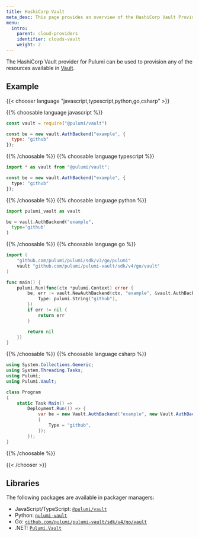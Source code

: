 ```yaml
---
title: HashiCorp Vault
meta_desc: This page provides an overview of the HashiCorp Vault Provider for Pulumi.
menu:
  intro:
    parent: cloud-providers
    identifier: clouds-vault
    weight: 2
---
```


The HashiCorp Vault provider for Pulumi can be used to provision any of the resources available in [Vault](https://www.vaultproject.io/).

## Example

{{< chooser language "javascript,typescript,python,go,csharp" >}}

{{% choosable language javascript %}}

```javascript
const vault = require("@pulumi/vault")

const be = new vault.AuthBackend("example", {
  type: "github"
});
```

{{% /choosable %}}
{{% choosable language typescript %}}

```typescript
import * as vault from "@pulumi/vault";

const be = new vault.AuthBackend("example", {
  type: "github"
});
```

{{% /choosable %}}
{{% choosable language python %}}

```python
import pulumi_vault as vault

be = vault.AuthBackend("example",
  type='github'
)
```

{{% /choosable %}}
{{% choosable language go %}}

```go
import (
	"github.com/pulumi/pulumi/sdk/v3/go/pulumi"
	vault "github.com/pulumi/pulumi-vault/sdk/v4/go/vault"
)

func main() {
	pulumi.Run(func(ctx *pulumi.Context) error {
		be, err := vault.NewAuthBackend(ctx, "example", &vault.AuthBackendArgs{
			Type: pulumi.String("github"),
		})
		if err != nil {
			return err
		}

		return nil
	})
}
```

{{% /choosable %}}
{{% choosable language csharp %}}

```csharp
using System.Collections.Generic;
using System.Threading.Tasks;
using Pulumi;
using Pulumi.Vault;

class Program
{
    static Task Main() =>
        Deployment.Run(() => {
            var be = new Vault.AuthBackend("example", new Vault.AuthBackendArgs
            {
                Type = "github",
            });
        });
}
```

{{% /choosable %}}

{{< /chooser >}}

## Libraries

The following packages are available in packager managers:

* JavaScript/TypeScript: [`@pulumi/vault`](https://www.npmjs.com/package/@pulumi/vault)
* Python: [`pulumi-vault`](https://pypi.org/project/pulumi-vault/)
* Go: [`github.com/pulumi/pulumi-vault/sdk/v4/go/vault`](https://github.com/pulumi/pulumi-vault)
* .NET: [`Pulumi.Vault`](https://www.nuget.org/packages/Pulumi.Vault)
